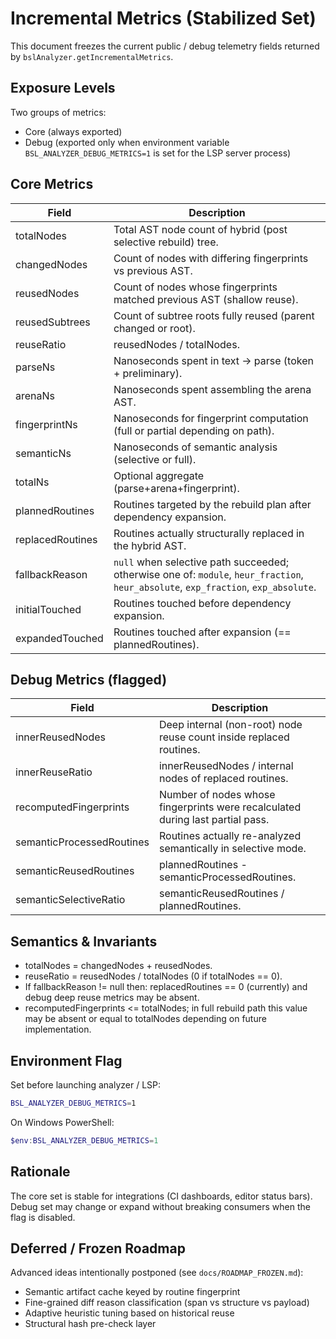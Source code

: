 # Incremental Metrics (Stabilized Set)

This document freezes the current public / debug telemetry fields returned by `bslAnalyzer.getIncrementalMetrics`.

## Exposure Levels

Two groups of metrics:

- Core (always exported)
- Debug (exported only when environment variable `BSL_ANALYZER_DEBUG_METRICS=1` is set for the LSP server process)

## Core Metrics

| Field | Description |
|-------|-------------|
| totalNodes | Total AST node count of hybrid (post selective rebuild) tree. |
| changedNodes | Count of nodes with differing fingerprints vs previous AST. |
| reusedNodes | Count of nodes whose fingerprints matched previous AST (shallow reuse). |
| reusedSubtrees | Count of subtree roots fully reused (parent changed or root). |
| reuseRatio | reusedNodes / totalNodes. |
| parseNs | Nanoseconds spent in text → parse (token + preliminary). |
| arenaNs | Nanoseconds spent assembling the arena AST. |
| fingerprintNs | Nanoseconds for fingerprint computation (full or partial depending on path). |
| semanticNs | Nanoseconds of semantic analysis (selective or full). |
| totalNs | Optional aggregate (parse+arena+fingerprint). |
| plannedRoutines | Routines targeted by the rebuild plan after dependency expansion. |
| replacedRoutines | Routines actually structurally replaced in the hybrid AST. |
| fallbackReason | `null` when selective path succeeded; otherwise one of: `module`, `heur_fraction`, `heur_absolute`, `exp_fraction`, `exp_absolute`. |
| initialTouched | Routines touched before dependency expansion. |
| expandedTouched | Routines touched after expansion (== plannedRoutines). |

## Debug Metrics (flagged)

| Field | Description |
|-------|-------------|
| innerReusedNodes | Deep internal (non-root) node reuse count inside replaced routines. |
| innerReuseRatio | innerReusedNodes / internal nodes of replaced routines. |
| recomputedFingerprints | Number of nodes whose fingerprints were recalculated during last partial pass. |
| semanticProcessedRoutines | Routines actually re-analyzed semantically in selective mode. |
| semanticReusedRoutines | plannedRoutines - semanticProcessedRoutines. |
| semanticSelectiveRatio | semanticReusedRoutines / plannedRoutines. |

## Semantics & Invariants

- totalNodes = changedNodes + reusedNodes.
- reuseRatio = reusedNodes / totalNodes (0 if totalNodes == 0).
- If fallbackReason != null then: replacedRoutines == 0 (currently) and debug deep reuse metrics may be absent.
- recomputedFingerprints <= totalNodes; in full rebuild path this value may be absent or equal to totalNodes depending on future implementation.

## Environment Flag

Set before launching analyzer / LSP:

```bash
BSL_ANALYZER_DEBUG_METRICS=1
```

On Windows PowerShell:
```powershell
$env:BSL_ANALYZER_DEBUG_METRICS=1
```

## Rationale

The core set is stable for integrations (CI dashboards, editor status bars). Debug set may change or expand without breaking consumers when the flag is disabled.

## Deferred / Frozen Roadmap

Advanced ideas intentionally postponed (see `docs/ROADMAP_FROZEN.md`):

- Semantic artifact cache keyed by routine fingerprint
- Fine-grained diff reason classification (span vs structure vs payload)
- Adaptive heuristic tuning based on historical reuse
- Structural hash pre-check layer
